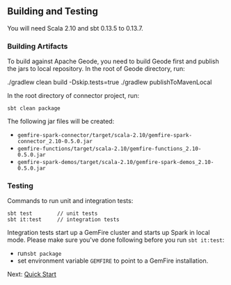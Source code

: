 ## Building and Testing

You will need Scala 2.10 and sbt 0.13.5 to 0.13.7.

### Building Artifacts

To build against Apache Geode, you need to build Geode first and publish the jars
to local repository. In the root of Geode directory, run:

./gradlew clean build -Dskip.tests=true
./gradlew publishToMavenLocal

In the root directory of connector project, run:
```
sbt clean package
```

The following jar files will be created:
 - `gemfire-spark-connector/target/scala-2.10/gemfire-spark-connector_2.10-0.5.0.jar`
 - `gemfire-functions/target/scala-2.10/gemfire-functions_2.10-0.5.0.jar`
 - `gemfire-spark-demos/target/scala-2.10/gemfire-spark-demos_2.10-0.5.0.jar `

### Testing
Commands to run unit and integration tests:
```
sbt test        // unit tests
sbt it:test     // integration tests  
```

Integration tests start up a GemFire cluster and starts up Spark in local mode.
Please make sure you've done following before you run `sbt it:test`:
 - run`sbt package`
 - set environment variable `GEMFIRE` to point to a GemFire installation.

Next: [Quick Start](2_quick.md)
